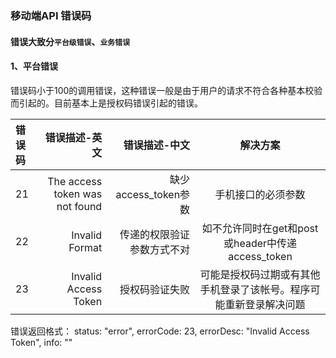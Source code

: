 ### 移动端API 错误码

#### 错误大致分`平台级错误`、`业务错误`

#### 1、平台错误
错误码小于100的调用错误，这种错误一般是由于用户的请求不符合各种基本校验而引起的。目前基本上是授权码错误引起的错误。

| 错误码 |  错误描述-英文  | 错误描述-中文 |  解决方案 |
| :-- | ----:| ----:| :--: |
| 21 | The access token was not found | 缺少access_token参数 | 手机接口的必须参数 |
| 22 | Invalid Format |传递的权限验证参数方式不对 | 如不允许同时在get和post或header中传递access_token |
| 23| Invalid Access Token | 授权码验证失败 |可能是授权码过期或有其他手机登录了该帐号。程序可能重新登录解决问题|

错误返回格式：
<javascript>
status: "error",
errorCode: 23,
errorDesc: "Invalid Access Token",
info: ""
</javascript>

